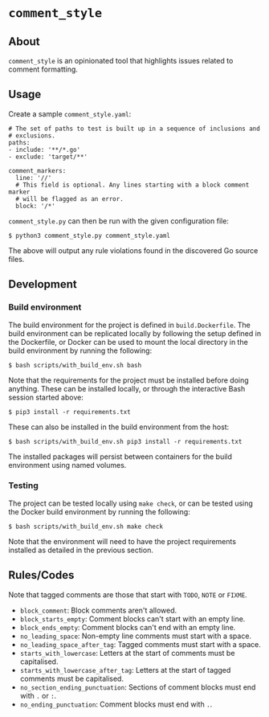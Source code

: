`comment_style`
===============

About
-----

`comment_style` is an opinionated tool that highlights issues related to comment
formatting.

Usage
-----

Create a sample `comment_style.yaml`:

    # The set of paths to test is built up in a sequence of inclusions and
    # exclusions.
    paths:
    - include: '**/*.go'
    - exclude: 'target/**'

    comment_markers:
      line: '//'
      # This field is optional. Any lines starting with a block comment marker
      # will be flagged as an error.
      block: '/*'

`comment_style.py` can then be run with the given configuration file:

    $ python3 comment_style.py comment_style.yaml

The above will output any rule violations found in the discovered Go source
files.

Development
-----------

### Build environment

The build environment for the project is defined in `build.Dockerfile`.  The
build environment can be replicated locally by following the setup defined in
the Dockerfile, or Docker can be used to mount the local directory in the build
environment by running the following:

    $ bash scripts/with_build_env.sh bash

Note that the requirements for the project must be installed before doing
anything. These can be installed locally, or through the interactive Bash
session started above:

    $ pip3 install -r requirements.txt

These can also be installed in the build environment from the host:

    $ bash scripts/with_build_env.sh pip3 install -r requirements.txt

The installed packages will persist between containers for the build environment
using named volumes.

### Testing

The project can be tested locally using `make check`, or can be tested using the
Docker build environment by running the following:

    $ bash scripts/with_build_env.sh make check

Note that the environment will need to have the project requirements installed
as detailed in the previous section.

Rules/Codes
-----------

Note that tagged comments are those that start with `TODO`, `NOTE` or `FIXME`.

* `block_comment`: Block comments aren't allowed.
* `block_starts_empty`: Comment blocks can't start with an empty line.
* `block_ends_empty`: Comment blocks can't end with an empty line.
* `no_leading_space`: Non-empty line comments must start with a space.
* `no_leading_space_after_tag`: Tagged comments  must start with a space.
* `starts_with_lowercase`: Letters at the start of comments must be capitalised.
* `starts_with_lowercase_after_tag`: Letters at the start of tagged comments
  must be capitalised.
* `no_section_ending_punctuation`: Sections of comment blocks must end with `.`
  or `:`.
* `no_ending_punctuation`: Comment blocks must end with `.`.
